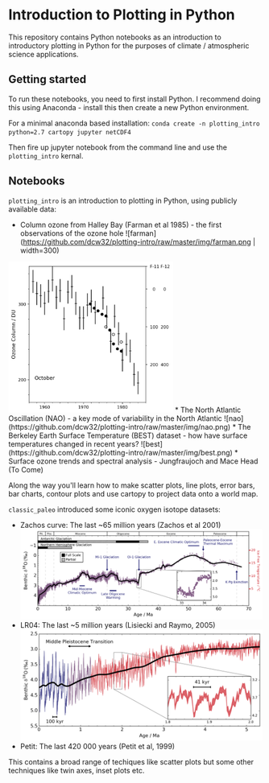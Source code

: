 # Introduction to Plotting in Python
This repository contains Python notebooks as an introduction to introductory plotting in Python for the purposes of climate / atmospheric science applications.

## Getting started
To run these notebooks, you need to first install Python. I recommend doing this using Anaconda - install this then create a new Python environment.

For a minimal anaconda based installation:
`conda create -n plotting_intro python=2.7 cartopy jupyter netCDF4`

Then fire up jupyter notebook from the command line and use the `plotting_intro` kernal.

## Notebooks

`plotting_intro` is an introduction to plotting in Python, using publicly available data:
* Column ozone from Halley Bay (Farman et al 1985) - the first observations of the ozone hole 
![farman](https://github.com/dcw32/plotting-intro/raw/master/img/farman.png | width=300)
<img src="https://github.com/dcw32/plotting-intro/raw/master/img/farman.png" height="300px" />
* The North Atlantic Oscillation (NAO) - a key mode of variability in the North Atlantic
![nao](https://github.com/dcw32/plotting-intro/raw/master/img/nao.png)
* The Berkeley Earth Surface Temperature (BEST) dataset - how have surface temperatures changed in recent years?
![best](https://github.com/dcw32/plotting-intro/raw/master/img/best.png)
* Surface ozone trends and spectral analysis - Jungfraujoch and Mace Head (To Come)

Along the way you'll learn how to make scatter plots, line plots, error bars, bar charts, contour plots and use cartopy to project data onto a world map.

`classic_paleo` introduced some iconic oxygen isotope datasets:
* Zachos curve: The last ~65 million years (Zachos et al 2001)
![zachos](https://github.com/dcw32/plotting-intro/raw/master/img/zachos.png)
* LR04: The last ~5 million years (Lisiecki and Raymo, 2005)
![lr04](https://github.com/dcw32/plotting-intro/raw/master/img/lr2004.png)
* Petit: The last 420 000 years (Petit et al, 1999)

This contains a broad range of techiques like scatter plots but some other techniques like twin axes, inset plots etc.
